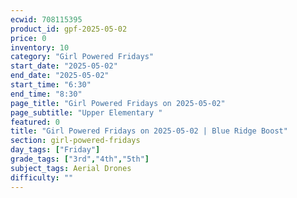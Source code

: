 ```yaml
---
ecwid: 708115395
product_id: gpf-2025-05-02
price: 0
inventory: 10
category: "Girl Powered Fridays"
start_date: "2025-05-02"
end_date: "2025-05-02"
start_time: "6:30"
end_time: "8:30"
page_title: "Girl Powered Fridays on 2025-05-02"
page_subtitle: "Upper Elementary "
featured: 0
title: "Girl Powered Fridays on 2025-05-02 | Blue Ridge Boost"
section: girl-powered-fridays
day_tags: ["Friday"]
grade_tags: ["3rd","4th","5th"]
subject_tags: Aerial Drones
difficulty: ""
---
```


